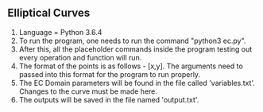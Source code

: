 ## Elliptical Curves
1. Language = Python 3.6.4
2. To run the program, one needs to run the command "python3 ec.py".
3. After this, all the placeholder commands inside the program testing out every operation and function will run.
4. The format of the points is as follows - [x,y]. The arguments need to passed into this format for the program to run properly.
5. The EC Domain parameters will be found in the file called 'variables.txt'. Changes to the curve must be made here.
6. The outputs will be saved in the file named 'output.txt'.
